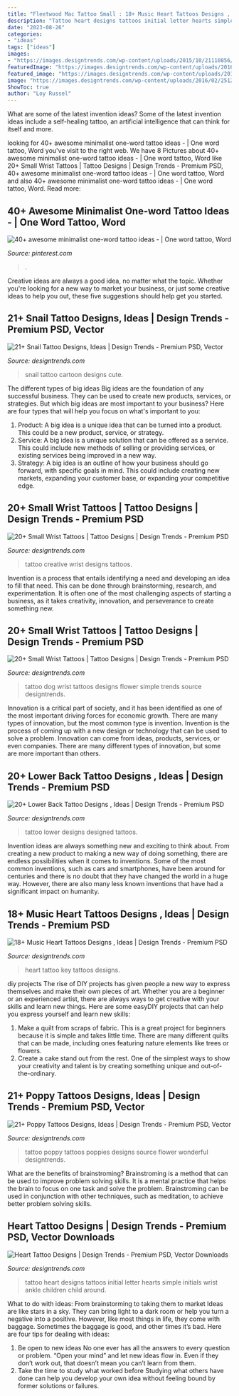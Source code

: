 ```yaml
---
title: "Fleetwood Mac Tattoo Small : 18+ Music Heart Tattoos Designs , Ideas"
description: "Tattoo heart designs tattoos initial letter hearts simple initials wrist ankle children child around"
date: "2023-08-26"
categories:
- "ideas"
tags: ["ideas"]
images:
- "https://images.designtrends.com/wp-content/uploads/2015/10/21110856/A-Heart-Tattoo-Designs.jpg"
featuredImage: "https://images.designtrends.com/wp-content/uploads/2016/08/18183747/Cartoon-Snail-Tattoo.jpg"
featured_image: "https://images.designtrends.com/wp-content/uploads/2016/02/28132944/Music-Key-Heart-Tattoo.jpg"
image: "https://images.designtrends.com/wp-content/uploads/2016/02/25123039/Designed-Tattoo-For-Women.jpg"
ShowToc: true
author: "Loy Russel"
---
```



What are some of the latest invention ideas?
Some of the latest invention ideas include a self-healing tattoo, an artificial intelligence that can think for itself and more.

	

		
looking for 40+ awesome minimalist one-word tattoo ideas - | One word tattoo, Word you've visit to the right web. We have 8 Pictures about 40+ awesome minimalist one-word tattoo ideas - | One word tattoo, Word like 20+ Small Wrist Tattoos | Tattoo Designs | Design Trends - Premium PSD, 40+ awesome minimalist one-word tattoo ideas - | One word tattoo, Word and also 40+ awesome minimalist one-word tattoo ideas - | One word tattoo, Word. Read more:
		
    
## 40+ Awesome Minimalist One-word Tattoo Ideas - | One Word Tattoo, Word

<img loading=lazy src="https://i.pinimg.com/736x/4f/91/8c/4f918c9505e1b1dd447fc0128d8b51a5.jpg" onerror="this.onerror=null;this.src='https://tse2.mm.bing.net/th?id=OIP.PyBAeH63JxwE6_lLzvJpFQHaPj&amp;pid=15.1';" alt="40+ awesome minimalist one-word tattoo ideas - | One word tattoo, Word">

_Source: pinterest.com_

>. 

	

Creative ideas are always a good idea, no matter what the topic. Whether you're looking for a new way to market your business, or just some creative ideas to help you out, these five suggestions should help get you started.

    
## 21+ Snail Tattoo Designs, Ideas | Design Trends - Premium PSD, Vector

<img loading=lazy src="https://images.designtrends.com/wp-content/uploads/2016/08/18183747/Cartoon-Snail-Tattoo.jpg" onerror="this.onerror=null;this.src='https://tse3.mm.bing.net/th?id=OIP.icBjjg3NEUv1p8fhjaj2wgHaHa&amp;pid=15.1';" alt="21+ Snail Tattoo Designs, Ideas | Design Trends - Premium PSD, Vector">

_Source: designtrends.com_

>snail tattoo cartoon designs cute. 

	

The different types of big ideas
Big ideas are the foundation of any successful business. They can be used to create new products, services, or strategies. But which big ideas are most important to your business? Here are four types that will help you focus on what's important to you: 
1. Product: A big idea is a unique idea that can be turned into a product. This could be a new product, service, or strategy. 
2. Service: A big idea is a unique solution that can be offered as a service. This could include new methods of selling or providing services, or existing services being improved in a new way. 
3. Strategy: A big idea is an outline of how your business should go forward, with specific goals in mind. This could include creating new markets, expanding your customer base, or expanding your competitive edge.

    
## 20+ Small Wrist Tattoos | Tattoo Designs | Design Trends - Premium PSD

<img loading=lazy src="https://images.designtrends.com/wp-content/uploads/2016/03/25115251/Creative-Design-Tattoo.jpg" onerror="this.onerror=null;this.src='https://tse1.mm.bing.net/th?id=OIP.pcckbdOV6nYKE0p_FmB-tQHaHa&amp;pid=15.1';" alt="20+ Small Wrist Tattoos | Tattoo Designs | Design Trends - Premium PSD">

_Source: designtrends.com_

>tattoo creative wrist designs tattoos. 

	

Invention is a process that entails identifying a need and developing an idea to fill that need. This can be done through brainstorming, research, and experimentation. It is often one of the most challenging aspects of starting a business, as it takes creativity, innovation, and perseverance to create something new.

    
## 20+ Small Wrist Tattoos | Tattoo Designs | Design Trends - Premium PSD

<img loading=lazy src="https://images.designtrends.com/wp-content/uploads/2016/03/25120337/Dog-Design-Tattoo.jpg" onerror="this.onerror=null;this.src='https://tse2.mm.bing.net/th?id=OIP.o1cySk2z4qgCeRwkUiCklAHaHa&amp;pid=15.1';" alt="20+ Small Wrist Tattoos | Tattoo Designs | Design Trends - Premium PSD">

_Source: designtrends.com_

>tattoo dog wrist tattoos designs flower simple trends source designtrends. 

	

Innovation is a critical part of society, and it has been identified as one of the most important driving forces for economic growth. There are many types of innovation, but the most common type is invention. Invention is the process of coming up with a new design or technology that can be used to solve a problem. Innovation can come from ideas, products, services, or even companies. There are many different types of innovation, but some are more important than others.

    
## 20+ Lower Back Tattoo Designs , Ideas | Design Trends - Premium PSD

<img loading=lazy src="https://images.designtrends.com/wp-content/uploads/2016/02/25123039/Designed-Tattoo-For-Women.jpg" onerror="this.onerror=null;this.src='https://tse3.mm.bing.net/th?id=OIP.zRinOkOfzhxgIOcO7LcLCAHaHa&amp;pid=15.1';" alt="20+ Lower Back Tattoo Designs , Ideas | Design Trends - Premium PSD">

_Source: designtrends.com_

>tattoo lower designs designed tattoos. 

	

Invention ideas are always something new and exciting to think about. From creating a new product to making a new way of doing something, there are endless possibilities when it comes to inventions. Some of the most common inventions, such as cars and smartphones, have been around for centuries and there is no doubt that they have changed the world in a huge way. However, there are also many less known inventions that have had a significant impact on humanity.

    
## 18+ Music Heart Tattoos Designs , Ideas | Design Trends - Premium PSD

<img loading=lazy src="https://images.designtrends.com/wp-content/uploads/2016/02/28132944/Music-Key-Heart-Tattoo.jpg" onerror="this.onerror=null;this.src='https://tse4.mm.bing.net/th?id=OIP.pxdBQTZ5XiN3BP5EKrrpHQHaHa&amp;pid=15.1';" alt="18+ Music Heart Tattoos Designs , Ideas | Design Trends - Premium PSD">

_Source: designtrends.com_

>heart tattoo key tattoos designs. 

	

diy projects
The rise of DIY projects has given people a new way to express themselves and make their own pieces of art. Whether you are a beginner or an experienced artist, there are always ways to get creative with your skills and learn new things. Here are some easyDIY projects that can help you express yourself and learn new skills:
1) Make a quilt from scraps of fabric. This is a great project for beginners because it is simple and takes little time. There are many different quilts that can be made, including ones featuring nature elements like trees or flowers.
2) Create a cake stand out from the rest. One of the simplest ways to show your creativity and talent is by creating something unique and out-of-the-ordinary.

    
## 21+ Poppy Tattoos Designs, Ideas | Design Trends - Premium PSD, Vector

<img loading=lazy src="https://images.designtrends.com/wp-content/uploads/2016/04/11122906/Wonderful-Poppy-Tattoo-1.jpg" onerror="this.onerror=null;this.src='https://tse3.mm.bing.net/th?id=OIP.yihREIB76B83cpOab1KPLQHaHa&amp;pid=15.1';" alt="21+ Poppy Tattoos Designs, Ideas | Design Trends - Premium PSD, Vector">

_Source: designtrends.com_

>tattoo poppy tattoos poppies designs source flower wonderful designtrends. 

	

What are the benefits of brainstroming?
Brainstroming is a method that can be used to improve problem solving skills. It is a mental practice that helps the brain to focus on one task and solve the problem. Brainstroming can be used in conjunction with other techniques, such as meditation, to achieve better problem solving skills.

    
## Heart Tattoo Designs | Design Trends - Premium PSD, Vector Downloads

<img loading=lazy src="https://images.designtrends.com/wp-content/uploads/2015/10/21110856/A-Heart-Tattoo-Designs.jpg" onerror="this.onerror=null;this.src='https://tse4.mm.bing.net/th?id=OIP.eG7mbI2o6HX7xv7Z4em4rAHaJ4&amp;pid=15.1';" alt="Heart Tattoo Designs | Design Trends - Premium PSD, Vector Downloads">

_Source: designtrends.com_

>tattoo heart designs tattoos initial letter hearts simple initials wrist ankle children child around. 

	

What to do with ideas: From brainstorming to taking them to market
Ideas are like stars in a sky. They can bring light to a dark room or help you turn a negative into a positive. However, like most things in life, they come with baggage. Sometimes the baggage is good, and other times it’s bad. Here are four tips for dealing with ideas:
1. Be open to new ideas 
No one ever has all the answers to every question or problem. “Open your mind” and let new ideas flow in. Even if they don’t work out, that doesn’t mean you can’t learn from them. 
2. Take the time to study what worked before 
Studying what others have done can help you develop your own idea without feeling bound by former solutions or failures.

